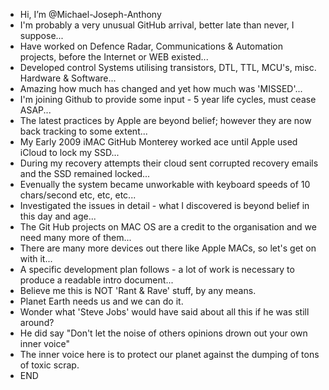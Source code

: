 - Hi, I’m @Michael-Joseph-Anthony
- I'm probably a very unusual GitHub arrival, better late than never, I suppose...
- Have worked on Defence Radar, Communications & Automation projects, before the Internet or WEB existed...
- Developed control Systems utilising transistors, DTL, TTL, MCU's, misc. Hardware & Software...
- Amazing how much has changed and yet how much was 'MISSED'...
- I'm joining Github to provide some input - 5 year life cycles, must cease ASAP...
- The latest practices by Apple are beyond belief; however they are now back tracking to some extent...
- My Early 2009 iMAC GitHub Monterey worked ace until Apple used iCloud to lock my SSD...
- During my recovery attempts their cloud sent corrupted recovery emails and the SSD remained locked...
- Evenually the system became unworkable with keyboard speeds of 10 chars/second etc, etc, etc...
- Investigated the issues in detail - what I discovered is beyond belief in this day and age...
- The Git Hub projects on MAC OS are a credit to the organisation and we need many more of them...
- There are many more devices out there like Apple MACs, so let's get on with it...
- A specific development plan follows - a lot of work is necessary to produce a readable intro document...
- Believe me this is NOT 'Rant & Rave' stuff, by any means.
- Planet Earth needs us and we can do it.
- Wonder what 'Steve Jobs' would have said about all this if he was still around?
- He did say "Don't let the noise of others opinions drown out your own inner voice"
- The inner voice here is to protect our planet against the dumping of tons of toxic scrap.
- END
